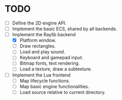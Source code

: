 # TODO
- [ ] Define the 2D engine API.
- [ ] Implement the basic ECS, shared by all backends.
- [ ] Implement the Raylib backend
	* [X] Platform window.
	* [ ] Draw rectangles.
	* [ ] Load and play sound.
	* [ ] Keyboard and gamepad input.
	* [ ] Bitmap fonts, text rendering.
	* [ ] Load a texture, draw a subtexture.
- [ ] Implement the Lua frontend
	* [ ] Map lifecycle functions.
	* [ ] Map basic engine functionalities.
	* [ ] Load source relative to current directory.
